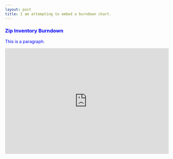```yaml
---
layout: post
title: I am attempting to embed a burndown chart.
---
```

<div style="color:#0000FF">
  <h3>Zip Inventory Burndown</h3>
  <p>This is a paragraph.</p>
</div>
<iframe width='540' height='350' src='https://burndownfortrello.com/embed/7chy3qwqpf' frameborder='0'> </iframe>
